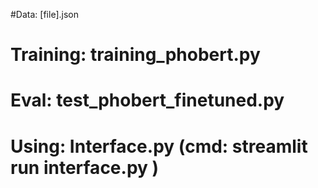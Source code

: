 #Data: [file].json
# Training: training_phobert.py 
# Eval: test_phobert_finetuned.py
# Using: Interface.py (cmd: streamlit run interface.py )
